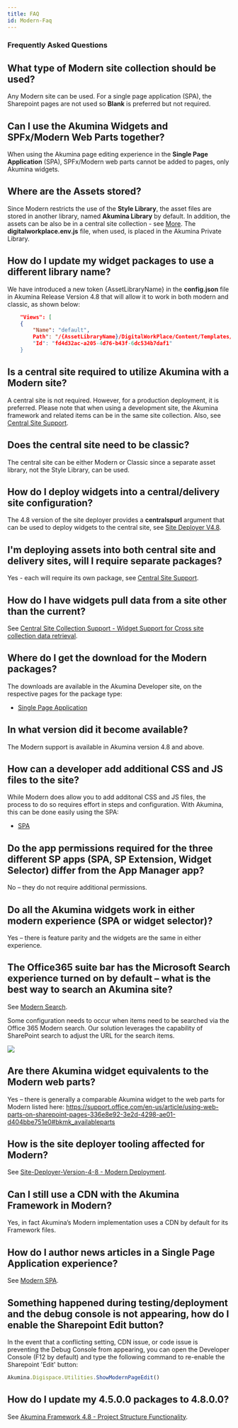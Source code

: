 ```yaml
---
title: FAQ
id: Modern-Faq
---
```


### Frequently Asked Questions

## What type of Modern site collection should be used?

Any Modern site can be used. For a single page application (SPA), the Sharepoint pages are not used so **Blank** is preferred but not required.

## Can I use the Akumina Widgets and SPFx/Modern Web Parts together?

When using the Akumina page editing experience in the **Single Page Application** (SPA), SPFx/Modern web parts cannot be added to pages, only Akumina widgets. 

## Where are the Assets stored?

Since Modern restricts the use of the **Style Library**, the asset files are stored in another library, named **Akumina Library** by default. In addition, the assets can be also be in a central site collection - see [More](https://akumina.github.io/docs/AK-Central-Site-Support.html). The **digitalworkplace.env.js** file, when used, is placed in the Akumina Private Library.

## How do I update my widget packages to use a different library name?

We have introduced a new token {AssetLibraryName} in the **config.json** file in Akumina Release Version 4.8 that will allow it to work in both modern and classic, as shown below:

```json
    "Views": [
    {
        "Name": "default",
        Path": "/{AssetLibraryName}/DigitalWorkPlace/Content/Templates/CompanyNewsItemWidget/NewsItem.html", 
        "Id": "fd4d32ac-a205-4d76-b43f-6dc534b7daf1"
    }
```

## Is a central site required to utilize Akumina with a Modern site?

A central site is not required. However, for a production deployment, it is preferred. Please note that when using a development site, the Akumina framework and related items can be in the same site collection. Also, see [Central Site Support](https://akumina.github.io/docs/AK-Central-Site-Support.html).

## Does the central site need to be classic? 

The central site can be either Modern or Classic since a separate asset library, not the Style Library, can be used.

## How do I deploy widgets into a central/delivery site configuration? 

The 4.8 version of the site deployer provides a **centralspurl** argument that can be used to deploy widgets to the central site, see [Site Deployer V4.8](/docs/Site-Deployer-Version-4-8#install).

## I'm deploying assets into both central site and delivery sites, will I require separate packages? 

Yes - each will require its own package, see [Central Site Support](/docs/AK-Central-Site-Support#deployment-scenarios-and-packge-setup).

## How do I have widgets pull data from a site other than the current?

See [Central Site Collection Support - Widget Support for Cross site collection data retrieval](/docs/AK-Central-Site-Support.html#widget-support-for-cross-site-collection-data-retrieval).

## Where do I get the download for the Modern packages? 

The downloads are available in the Akumina Developer site, on the respective pages for the package type: 
* [Single Page Application](/docs/Modern-SPA#downloads)

## In what version did it become available? 
The Modern support is available in Akumina version 4.8 and above. 

## How can a developer add additional CSS and JS files to the site?

While Modern does allow you to add additonal CSS and JS files, the process to do so requires effort in steps and configuration. With Akumina, this can be done easily using the SPA:
* [SPA](/docs/Modern-SPA#spa-configuration)

## Do the app permissions required for the three different SP apps (SPA, SP Extension, Widget Selector) differ from the App Manager app? 

No – they do not require additional permissions. 

## Do all the Akumina widgets work in either modern experience (SPA or widget selector)? 

Yes – there is feature parity and the widgets are the same in either experience. 

## The Office365 suite bar has the Microsoft Search experience turned on by default – what is the best way to search an Akumina site? 

See [Modern Search](https://community.akumina.com/knowledge-base/modern-search/).

Some configuration needs to occur when items need to be searched via the Office 365 Modern search. Our solution leverages the capability of SharePoint search to adjust the URL for the search items.

![](https://community.akumina.com/wp-content/uploads/2019/10/Picture1.png)

## Are there Akumina widget equivalents to the Modern web parts? 

Yes – there is generally a comparable Akumina widget to the web parts for Modern listed here: https://support.office.com/en-us/article/using-web-parts-on-sharepoint-pages-336e8e92-3e2d-4298-ae01-d404bbe751e0#bkmk_availableparts

## How is the site deployer tooling affected for Modern? 

See [Site-Deployer-Version-4-8 - Modern Deployment](https://akumina.github.io/docs/Site-Deployer-Version-4-8#modern-deployment).

## Can I still use a CDN with the Akumina Framework in Modern? 

Yes, in fact Akumina’s Modern implementation uses a CDN by default for its Framework files.

## How do I author news articles in a Single Page Application experience?

See [Modern SPA](/docs/Modern-SPA#faqs).

## Something happened during testing/deployment and the debug console is not appearing, how do I enable the Sharepoint Edit button?

In the event that a conflicting setting, CDN issue, or code issue is preventing the Debug Console from appearing, you can open the Developer Console (F12 by default) and type the following command to re-enable the Sharepoint 'Edit' button:

```javascript
Akumina.Digispace.Utilities.ShowModernPageEdit()
```

## How do I update my 4.5.0.0 packages to 4.8.0.0?

See [Akumina Framework 4.8 - Project Structure Functionality](/docs/Akumina-Framework-4.8.0.0-Overview#project-structure-functionality).
